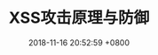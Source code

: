 ---
layout: post
title: XSS攻击原理与防御
date: "2018-11-16 20:52:59 +0800"
categories: security
tags: security xss-attack
published: true
---